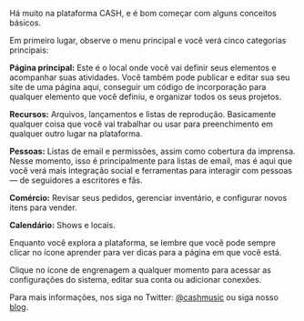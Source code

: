 Há muito na plataforma CASH, e é bom começar com alguns conceitos básicos. 

Em primeiro lugar, observe o menu principal e você verá cinco categorias principais:  

  **Página principal:** Este é o local onde você vai definir seus elementos e acompanhar suas atividades. Você também pode publicar e editar sua seu site de uma página aqui, conseguir um código de incorporação para qualquer elemento que você definiu, e organizar todos os seus projetos. 
  
  **Recursos:** Arquivos, lançamentos e listas de reprodução. Basicamente qualquer coisa que você vai trabalhar ou usar para 
   preenchimento em qualquer outro lugar na plataforma.

  **Pessoas:** Listas de email e permissões, assim como cobertura da imprensa. Nesse momento, isso é principalmente 
   para listas de email, mas é aqui que você verá mais integração social e ferramentas para interagir 
   com pessoas — de seguidores a escritores e fãs.

  **Comércio:** Revisar seus pedidos, gerenciar inventário, e configurar novos itens para vender.

  **Calendário:** Shows e locais.


Enquanto você explora a plataforma, se lembre que você pode sempre clicar no ícone aprender <i class="icon icon-learn"></i> para ver dicas para a página em que você está. 

Clique no ícone de engrenagem <i class="icon icon-cog"></i> a qualquer momento para acessar as configurações do sistema, editar sua conta ou adicionar conexões. 

Para mais informações, nos siga no Twitter: [@cashmusic](http://twitter.com/cashmusic) ou siga nosso  
[blog](https://medium.com/cash-music/).
